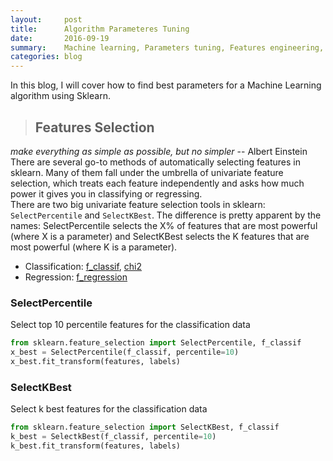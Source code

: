 ```yaml
---
layout:     post
title:      Algorithm Parameteres Tuning 
date:       2016-09-19
summary:    Machine learning, Parameters tuning, Features engineering, Evaluation metrices, Data visualization
categories: blog
---
```

In this blog, I will cover how to find best parameters for a Machine Learning algorithm using Sklearn.

> ## Features Selection

*make everything as simple as possible, but no simpler* -- Albert Einstein<br/>
There are several go-to methods of automatically selecting features in sklearn. Many of them fall under the umbrella of univariate feature selection, which treats each feature independently and asks how much power it gives you in classifying or regressing.<br/>
There are two big univariate feature selection tools in sklearn: ```SelectPercentile``` and ```SelectKBest```. The difference is pretty apparent by the names: SelectPercentile selects the X% of features that are most powerful (where X is a parameter) and SelectKBest selects the K features that are most powerful (where K is a parameter).

* Classification: [f_classif](http://scikit-learn.org/stable/modules/generated/sklearn.feature_selection.f_classif.html#sklearn.feature_selection.f_classif), [chi2](http://scikit-learn.org/stable/modules/generated/sklearn.feature_selection.chi2.html#sklearn.feature_selection.chi2)
* Regression: [f_regression](http://scikit-learn.org/stable/modules/generated/sklearn.feature_selection.f_regression.html#sklearn.feature_selection.f_regression)

### SelectPercentile
Select top 10 percentile features for the classification data
```python
from sklearn.feature_selection import SelectPercentile, f_classif
x_best = SelectPercentile(f_classif, percentile=10)  
x_best.fit_transform(features, labels)
```

### SelectKBest
Select k best features for the classification data
```python
from sklearn.feature_selection import SelectKBest, f_classif
k_best = SelectkBest(f_classif, percentile=10)  
k_best.fit_transform(features, labels)
```
